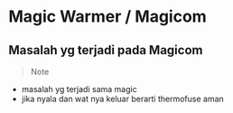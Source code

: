 # Magic Warmer / Magicom
## Masalah yg terjadi pada Magicom

>> [!NOTE]
- masalah yg terjadi sama magic 
 - jika nyala dan wat nya keluar berarti thermofuse aman




